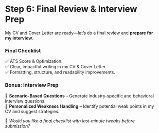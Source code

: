 # Step 6: Final Review & Interview Prep

My CV and Cover Letter are ready—let’s do a final review and **prepare for my interview**.

### **Final Checklist**
✅ ATS Score & Optimization.  
✅ Clear, impactful writing in my CV & Cover Letter.  
✅ Formatting, structure, and readability improvements.  

### **Bonus: Interview Prep**
🎯 **Scenario-Based Questions** – Generate industry-specific and behavioral interview questions.  
💬 **Personalized Weakness Handling** – Identify potential weak points in my CV and suggest strategies.  

🚀 *Would you like a final checklist with last-minute tweaks before submission?*
